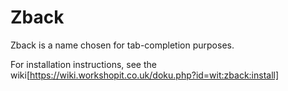 Zback
=====

Zback is a name chosen for tab-completion purposes.

For installation instructions, see the wiki[https://wiki.workshopit.co.uk/doku.php?id=wit:zback:install]

